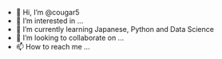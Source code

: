 - 👋 Hi, I’m @cougar5
- 👀 I’m interested in ...
- 🌱 I’m currently learning Japanese, Python and Data Science
- 💞️ I’m looking to collaborate on ...
- 📫 How to reach me ...

<!---
cougar5/cougar5 is a ✨ special ✨ repository because its `README.md` (this file) appears on your GitHub profile.
You can click the Preview link to take a look at your changes.
--->
